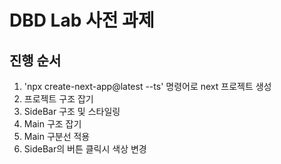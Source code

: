 # DBD Lab 사전 과제 

## 진행 순서

1. 'npx create-next-app@latest --ts' 명령어로 next 프로젝트 생성
2. 프로젝트 구조 잡기
3. SideBar 구조 및 스타일링 
4. Main 구조 잡기 
5. Main 구분선 적용 
6. SideBar의 버튼 클릭시 색상 변경 